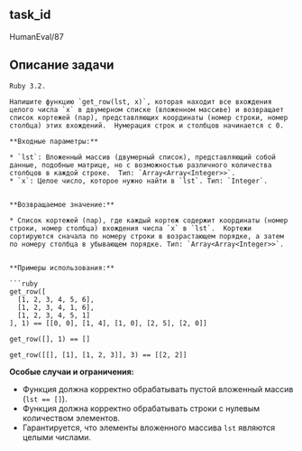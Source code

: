 ## task_id
HumanEval/87

## Описание задачи
```
Ruby 3.2.

Напишите функцию `get_row(lst, x)`, которая находит все вхождения целого числа `x` в двумерном списке (вложенном массиве) и возвращает список кортежей (пар), представляющих координаты (номер строки, номер столбца) этих вхождений.  Нумерация строк и столбцов начинается с 0.

**Входные параметры:**

* `lst`: Вложенный массив (двумерный список), представляющий собой данные, подобные матрице, но с возможностью различного количества столбцов в каждой строке.  Тип: `Array<Array<Integer>>`.
* `x`: Целое число, которое нужно найти в `lst`. Тип: `Integer`.


**Возвращаемое значение:**

* Список кортежей (пар), где каждый кортеж содержит координаты (номер строки, номер столбца) вхождения числа `x` в `lst`.  Кортежи сортируются сначала по номеру строки в возрастающем порядке, а затем по номеру столбца в убывающем порядке. Тип: `Array<Array<Integer>>`.


**Примеры использования:**

```ruby
get_row([
  [1, 2, 3, 4, 5, 6],
  [1, 2, 3, 4, 1, 6],
  [1, 2, 3, 4, 5, 1]
], 1) == [[0, 0], [1, 4], [1, 0], [2, 5], [2, 0]]

get_row([], 1) == []

get_row([[], [1], [1, 2, 3]], 3) == [[2, 2]]
```

**Особые случаи и ограничения:**

* Функция должна корректно обрабатывать пустой вложенный массив (`lst == []`).
* Функция должна корректно обрабатывать строки с нулевым количеством элементов.
* Гарантируется, что элементы вложенного массива `lst` являются целыми числами.


```

